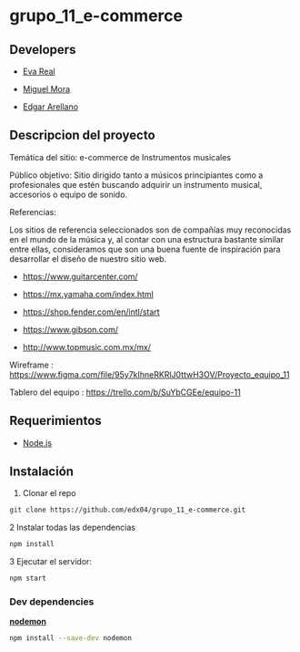 # grupo_11_e-commerce

## Developers

* [Eva Real](https://github.com/EvaReal)

* [Miguel Mora](https://github.com/MiguelMora-bit)

* [Edgar Arellano](https://github.com/edx04)



## Descripcion del proyecto

Temática del sitio: e-commerce de Instrumentos musicales

Público objetivo: Sitio dirigido tanto a músicos principiantes como a profesionales que estén buscando adquirir un instrumento musical, accesorios o equipo de sonido. 

Referencias:

Los sitios de referencia seleccionados son de compañías muy reconocidas en el mundo de la música y, al contar con una estructura bastante similar entre ellas, consideramos que son una buena fuente de inspiración para desarrollar el diseño de nuestro sitio web. 


- https://www.guitarcenter.com/

- https://mx.yamaha.com/index.html

- https://shop.fender.com/en/intl/start

- https://www.gibson.com/

- http://www.topmusic.com.mx/mx/

Wireframe : https://www.figma.com/file/95y7kIhneRKRlJ0ttwH3OV/Proyecto_equipo_11

Tablero del equipo : https://trello.com/b/SuYbCGEe/equipo-11

## Requerimientos

- [Node.js](https://nodejs.org/) 

## Instalación

  1. Clonar el repo
   ```sh
   git clone https://github.com/edx04/grupo_11_e-commerce.git
   ```
  2 Instalar todas las dependencias
  ```sh
  npm install
  ```
   3 Ejecutar el servidor:
  ```sh
  npm start

  ```


### Dev dependencies

[**nodemon**](https://www.npmjs.com/package/nodemon)
```sh
npm install --save-dev nodemon
```
